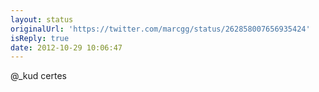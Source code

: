 ```yaml
---
layout: status
originalUrl: 'https://twitter.com/marcgg/status/262858007656935424'
isReply: true
date: 2012-10-29 10:06:47
---
```


@_kud certes
